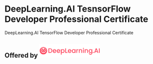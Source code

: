 # DeepLearning.AI TesnsorFlow Developer Professional Certificate
DeepLearning.AI TensorFlow Developer Professional Certificate

## Offered by [<img src="https://github.com/Uriiol1808/DeepLearning.AI-TensorFlow-Developer/blob/master/assets/img/DeepLearningAI_logo.png" width="200"/>](https://www.deeplearning.ai)